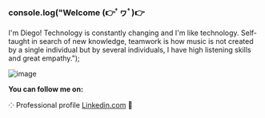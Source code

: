 ### **console.log(**"Welcome  (👉ﾟヮﾟ)👉
I'm Diego! Technology is constantly changing and I'm like technology. Self-taught in search of new knowledge, teamwork is how music is not created by a single individual but by several individuals, I have high listening skills and great empathy.");

![image](https://user-images.githubusercontent.com/56690521/170723167-2efef108-c9ce-4533-a87c-5e026fc45b58.png)

**You can follow me on:**

⁘ Professional profile [Linkedin.com](https://www.linkedin.com/in/diegomarulandab/) 💼





